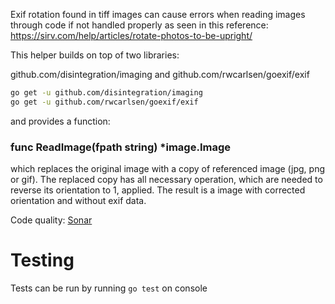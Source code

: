 Exif rotation found in tiff images can cause errors when reading images through code if not handled properly as seen in this reference: https://sirv.com/help/articles/rotate-photos-to-be-upright/


This helper builds on top of two libraries:

github.com/disintegration/imaging and
github.com/rwcarlsen/goexif/exif

```bash
go get -u github.com/disintegration/imaging
go get -u github.com/rwcarlsen/goexif/exif
```

and provides a function:

### func ReadImage(fpath string) *image.Image

which replaces the original image with a copy of referenced image (jpg, png or gif).
The replaced copy has all necessary operation, which are needed to reverse its orientation to 1, applied.
The result is a image with corrected orientation and without exif data.

Code quality: [Sonar](https://sonarcloud.io/project/overview?id=olxbr_go-images-orientation)

# Testing

Tests can be run by running `go test` on console



